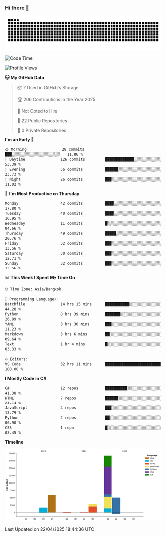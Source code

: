 ### Hi there 👋

<!--
**kevlog/kevlog** is a ✨ _special_ ✨ repository because its `README.md` (this file) appears on your GitHub profile.

Here are some ideas to get you started:

- 🔭 I’m currently working on ...
- 🌱 I’m currently learning ...
- 👯 I’m looking to collaborate on ...
- 🤔 I’m looking for help with ...
- 💬 Ask me about ...
- 📫 How to reach me: ...
- 😄 Pronouns: ...
- ⚡ Fun fact: ...
-->

<picture>
  <source media="(prefers-color-scheme: dark)" srcset="https://raw.githubusercontent.com/kevlog/kevlog/output/github-contribution-grid-snake-dark.svg">
  <source media="(prefers-color-scheme: light)" srcset="https://raw.githubusercontent.com/kevlog/kevlog/output/github-contribution-grid-snake.svg">
  <img alt="github contribution grid snake animation" src="https://raw.githubusercontent.com/kevlog/kevlog/output/github-contribution-grid-snake-dark.svg">
</picture>

<!--START_SECTION:waka-->
![Code Time](http://img.shields.io/badge/Code%20Time-59%20hrs%2049%20mins-blue)

![Profile Views](http://img.shields.io/badge/Profile%20Views-25-blue)

**🐱 My GitHub Data** 

> 📦 ? Used in GitHub's Storage 
 > 
> 🏆 206 Contributions in the Year 2025
 > 
> 🚫 Not Opted to Hire
 > 
> 📜 22 Public Repositories 
 > 
> 🔑 0 Private Repositories 
 > 
**I'm an Early 🐤** 

```text
🌞 Morning                28 commits          ███░░░░░░░░░░░░░░░░░░░░░░   11.86 % 
🌆 Daytime                126 commits         █████████████░░░░░░░░░░░░   53.39 % 
🌃 Evening                56 commits          ██████░░░░░░░░░░░░░░░░░░░   23.73 % 
🌙 Night                  26 commits          ███░░░░░░░░░░░░░░░░░░░░░░   11.02 % 
```
📅 **I'm Most Productive on Thursday** 

```text
Monday                   42 commits          ████░░░░░░░░░░░░░░░░░░░░░   17.80 % 
Tuesday                  40 commits          ████░░░░░░░░░░░░░░░░░░░░░   16.95 % 
Wednesday                11 commits          █░░░░░░░░░░░░░░░░░░░░░░░░   04.66 % 
Thursday                 49 commits          █████░░░░░░░░░░░░░░░░░░░░   20.76 % 
Friday                   32 commits          ███░░░░░░░░░░░░░░░░░░░░░░   13.56 % 
Saturday                 30 commits          ███░░░░░░░░░░░░░░░░░░░░░░   12.71 % 
Sunday                   32 commits          ███░░░░░░░░░░░░░░░░░░░░░░   13.56 % 
```


📊 **This Week I Spent My Time On** 

```text
🕑︎ Time Zone: Asia/Bangkok

💬 Programming Languages: 
Batchfile                14 hrs 15 mins      ███████████░░░░░░░░░░░░░░   44.28 % 
Python                   8 hrs 39 mins       ███████░░░░░░░░░░░░░░░░░░   26.89 % 
YAML                     3 hrs 36 mins       ███░░░░░░░░░░░░░░░░░░░░░░   11.23 % 
Markdown                 3 hrs 6 mins        ██░░░░░░░░░░░░░░░░░░░░░░░   09.64 % 
Text                     1 hr 4 mins         █░░░░░░░░░░░░░░░░░░░░░░░░   03.33 % 

🔥 Editors: 
VS Code                  32 hrs 11 mins      █████████████████████████   100.00 % 
```

**I Mostly Code in C#** 

```text
C#                       12 repos            ██████████░░░░░░░░░░░░░░░   41.38 % 
HTML                     7 repos             ██████░░░░░░░░░░░░░░░░░░░   24.14 % 
JavaScript               4 repos             ███░░░░░░░░░░░░░░░░░░░░░░   13.79 % 
Python                   2 repos             ██░░░░░░░░░░░░░░░░░░░░░░░   06.90 % 
CSS                      1 repo              █░░░░░░░░░░░░░░░░░░░░░░░░   03.45 % 
```



**Timeline**

![Lines of Code chart](https://raw.githubusercontent.com/kevlog/kevlog/main/assets/bar_graph.png)


 Last Updated on 22/04/2025 18:44:36 UTC
<!--END_SECTION:waka-->
